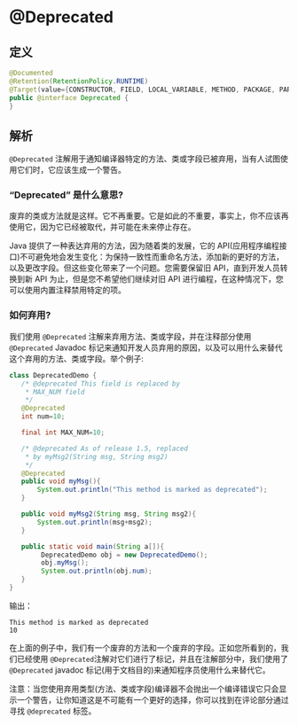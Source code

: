 # @Deprecated

## 定义

```java
@Documented
@Retention(RetentionPolicy.RUNTIME)
@Target(value={CONSTRUCTOR, FIELD, LOCAL_VARIABLE, METHOD, PACKAGE, PARAMETER, TYPE})
public @interface Deprecated {
}
```

## 解析

`@Deprecated` 注解用于通知编译器特定的方法、类或字段已被弃用，当有人试图使用它们时，它应该生成一个警告。

### “Deprecated” 是什么意思?

废弃的类或方法就是这样。它不再重要。它是如此的不重要，事实上，你不应该再使用它，因为它已经被取代，并可能在未来停止存在。

Java 提供了一种表达弃用的方法，因为随着类的发展，它的 API\(应用程序编程接口\)不可避免地会发生变化：为保持一致性而重命名方法，添加新的更好的方法，以及更改字段。但这些变化带来了一个问题。您需要保留旧 API，直到开发人员转换到新 API 为止，但是您不希望他们继续对旧 API 进行编程，在这种情况下，您可以使用内置注释禁用特定的项。

### 如何弃用?

我们使用 `@Deprecated` 注解来弃用方法、类或字段，并在注释部分使用 `@Deprecated` Javadoc 标记来通知开发人员弃用的原因，以及可以用什么来替代这个弃用的方法、类或字段。举个例子:

```java
class DeprecatedDemo {
   /* @deprecated This field is replaced by 
    * MAX_NUM field
    */
   @Deprecated
   int num=10;

   final int MAX_NUM=10;

   /* @deprecated As of release 1.5, replaced 
    * by myMsg2(String msg, String msg2)
    */
   @Deprecated
   public void myMsg(){
       System.out.println("This method is marked as deprecated");
   }

   public void myMsg2(String msg, String msg2){
       System.out.println(msg+msg2);
   }

   public static void main(String a[]){      
        DeprecatedDemo obj = new DeprecatedDemo();
        obj.myMsg();
        System.out.println(obj.num);
   }
}
```

输出：

```
This method is marked as deprecated
10
```

在上面的例子中，我们有一个废弃的方法和一个废弃的字段。正如您所看到的，我们已经使用 `@Deprecated`注解对它们进行了标记，并且在注解部分中，我们使用了 `@Deprecated`  javadoc 标记\(用于文档目的\)来通知程序员使用什么来替代它。

注意：当您使用弃用类型\(方法、类或字段\)编译器不会抛出一个编译错误它只会显示一个警告，让你知道这是不可能有一个更好的选择，你可以找到在评论部分通过寻找 `@deprecated` 标签。

